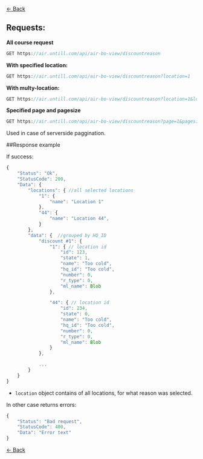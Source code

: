[← Back](README.md)

## Requests:

**All course request**
```javascript
GET https://air.untill.com/api/air-bo-view/discountreason
```

**With specified location:**

```javascript
GET https://air.untill.com/api/air-bo-view/discountreason?location=1
```

**With multy-location:**

```javascript
GET https://air.untill.com/api/air-bo-view/discountreason?location=1&location=44&location=654
```

**Specified page and pagesize**
```javascript
GET https://air.untill.com/api/air-bo-view/discountreason?page=1&pagesize=50
```
Used in case of serverside paggination.

##Response example

If success:

```javascript
{
    "Status": "Ok",
    "StatusCode": 200,
    "Data": {
        "locations": { //all selected locations
            "1": {
                "name": "Location 1"
            },
            "44": {
                "name": "Location 44",
            }
        },
        "data": {  //grouped by HQ_ID 
            "discount #1": { 
                "1": { // location id
                    "id": 123,
                    "state": 1,
                    "name": "Too cold",
                    "hq_id": "Too cold",
                    "number": 0,
                    "r_type": 0,
                    "ml_name": Blob
                },

                "44": { // location id
                    "id": 234,
                    "state": 0,
                    "name": "Too cold",
                    "hq_id": "Too cold",
                    "number": 0,
                    "r_type": 0,
                    "ml_name": Blob
                }
            },

            ...  
        }
    }
}
```

- `location` object contains of all locations, for what reason was selected.

In other case returns errors:

```javascript
{
    "Status": "Bad request",
    "StatusCode": 400,
    "Data": "Error text"
}
```

[← Back](README.md)